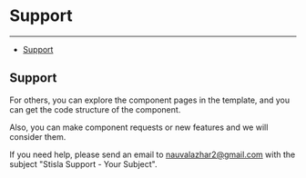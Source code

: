 # Support

---

- [Support](#support)

<a name="#support"></a>

## Support
For others, you can explore the component pages in the template, and you can get the code structure of the component.

Also, you can make component requests or new features and we will consider them.

If you need help, please send an email to nauvalazhar2@gmail.com with the subject "Stisla Support - Your Subject".